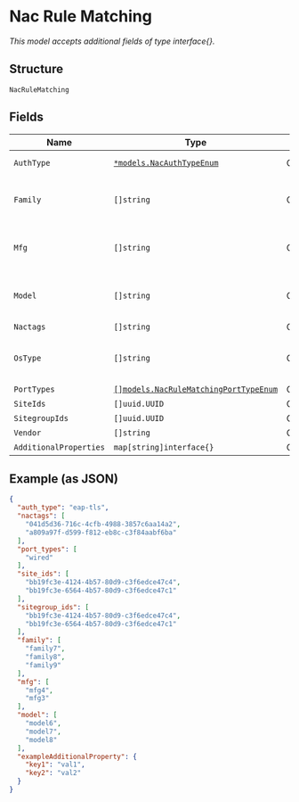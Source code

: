 
# Nac Rule Matching

*This model accepts additional fields of type interface{}.*

## Structure

`NacRuleMatching`

## Fields

| Name | Type | Tags | Description |
|  --- | --- | --- | --- |
| `AuthType` | [`*models.NacAuthTypeEnum`](../../doc/models/nac-auth-type-enum.md) | Optional | enum: `cert`, `device-auth`, `eap-teap`, `eap-tls`, `eap-ttls`, `idp`, `mab`, `eap-peap` |
| `Family` | `[]string` | Optional | List of client device families to match. Refer to [List Fingerprint Types]]($e/Constants%20Definitions/listFingerprintTypes) for allowed family values |
| `Mfg` | `[]string` | Optional | List of client device models to match. Refer to [List Fingerprint Types]]($e/Constants%20Definitions/listFingerprintTypes) for allowed model values |
| `Model` | `[]string` | Optional | List of client device manufacturers to match. Refer to [List Fingerprint Types]]($e/Constants%20Definitions/listFingerprintTypes) for allowed mfg values |
| `Nactags` | `[]string` | Optional | - |
| `OsType` | `[]string` | Optional | List of client device os types to match. Refer to [List Fingerprint Types]]($e/Constants%20Definitions/listFingerprintTypes) for allowed os_type values |
| `PortTypes` | [`[]models.NacRuleMatchingPortTypeEnum`](../../doc/models/nac-rule-matching-port-type-enum.md) | Optional | - |
| `SiteIds` | `[]uuid.UUID` | Optional | List of site ids to match |
| `SitegroupIds` | `[]uuid.UUID` | Optional | List of sitegroup ids to match |
| `Vendor` | `[]string` | Optional | List of vendors to match |
| `AdditionalProperties` | `map[string]interface{}` | Optional | - |

## Example (as JSON)

```json
{
  "auth_type": "eap-tls",
  "nactags": [
    "041d5d36-716c-4cfb-4988-3857c6aa14a2",
    "a809a97f-d599-f812-eb8c-c3f84aabf6ba"
  ],
  "port_types": [
    "wired"
  ],
  "site_ids": [
    "bb19fc3e-4124-4b57-80d9-c3f6edce47c4",
    "bb19fc3e-6564-4b57-80d9-c3f6edce47c1"
  ],
  "sitegroup_ids": [
    "bb19fc3e-4124-4b57-80d9-c3f6edce47c4",
    "bb19fc3e-6564-4b57-80d9-c3f6edce47c1"
  ],
  "family": [
    "family7",
    "family8",
    "family9"
  ],
  "mfg": [
    "mfg4",
    "mfg3"
  ],
  "model": [
    "model6",
    "model7",
    "model8"
  ],
  "exampleAdditionalProperty": {
    "key1": "val1",
    "key2": "val2"
  }
}
```


